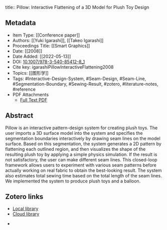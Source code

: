 title:: Pillow: Interactive Flattening of a 3D Model for Plush Toy Design

## Metadata

* Item Type: [[Conference paper]]
* Authors: [[Yuki Igarashi]], [[Takeo Igarashi]]
* Proceedings Title: [[Smart Graphics]]
* Date: [[2008]]
* Date Added: [[2022-05-13]]
* DOI: [10.1007/978-3-540-85412-8_1](https://doi.org/10.1007/978-3-540-85412-8_1)
* Cite key: igarashiPillowInteractiveFlattening2008
* Topics: [[图形学]]
* Tags: #Interactive-Design-System, #Seam-Design, #Seam-Line, #Segmentation-Boundary, #Sewing-Result, #zotero, #literature-notes, #reference
* PDF Attachments
	- [Full Text PDF](zotero://open-pdf/library/items/ASB24UUU)
## Abstract

Pillow is an interactive pattern-design system for creating plush toys. The user imports a 3D surface model into the system and specifies the segmentation boundaries interactively by drawing seam lines on the model surface. Based on this segmentation, the system generates a 2D pattern by flattening each outlined region, and then visualizes the shape of the resulting plush toy by applying a simple physics simulation. If the result is not satisfactory, the user can make different seam lines. This closed-loop framework allows users to experiment with various seam patterns before actually working on real fabric to obtain the best-looking result. The system also estimates total sewing time based on the total length of the seam lines. We implemented the system to produce plush toys and a balloon.
##  Zotero links
* [Local library](zotero://select/items/1_CF5Q8GR3)
* [Cloud library](http://zotero.org/users/8989203/items/CF5Q8GR3)
-